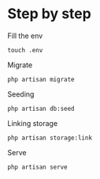 # Step by step

Fill the env
```terminal
touch .env
```

Migrate
```terminal
php artisan migrate
```

Seeding
```terminal
php artisan db:seed
```

Linking storage
```terminal
php artisan storage:link
```

Serve
```terminal
php artisan serve
```
